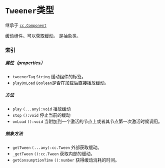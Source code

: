 # `Tweener`类型

继承于 [`cc.Component`](https://docs.cocos.com/creator/api/zh/classes/Component.html)

缓动组件。可以获取缓动。
是抽象类。

### 索引

##### 属性（properties）

- `tweenerTag` `String` 缓动组件的标签。
- `playOnLoad` `Boolean`是否在加载后直接播放缓动。


##### 方法

- `play` `(...any):void` 播放缓动
- `stop` `():void` 停止当前的缓动
- `onLoad` `():void` 当附加到一个激活的节点上或者其节点第一次激活时候调用。

##### 抽象方法

- `getTween` `(...any):cc.Tween` 外部获取缓动。
- `_getTween` `():cc.Tween` 获取内部的缓动。
- `getConsumptionTime` `():number` 获得缓动消耗的时间。


